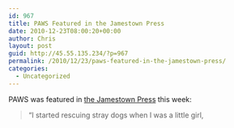 ```yaml
---
id: 967
title: PAWS Featured in the Jamestown Press
date: 2010-12-23T08:00:20+00:00
author: Chris
layout: post
guid: http://45.55.135.234/?p=967
permalink: /2010/12/23/paws-featured-in-the-jamestown-press/
categories:
  - Uncategorized
---
```

PAWS was featured in [the Jamestown Press](http://www.jamestownpress.com/news/2010-12-23/News/Kennel_to_Conanicut_Islander_welcomes_hounds_into_.html) this week:

> &#8220;I started rescuing stray dogs when I was a little girl,
